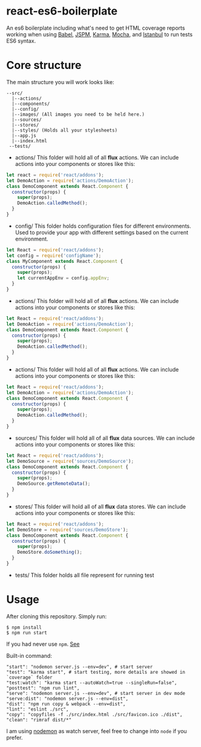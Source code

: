 # react-es6-boilerplate
An es6 boilerplate including what's need to get HTML coverage reports working when using [Babel](https://babeljs.io/), [JSPM](http://jspm.io/), [Karma](http://karma-runner.github.io/), [Mocha](https://mochajs.org/), and [Istanbul](https://github.com/gotwarlost/istanbul) to run tests ES6 syntax.


# Core structure
The main structure you will work looks like:
```
--src/
  |--actions/
  |--components/
  |--config/
  |--images/ (All images you need to be held here.)
  |--sources/
  |--stores/
  |--styles/ (Holds all your stylesheets)
  |--app.js
  |--index.html
 --tests/
```
* actions/
This folder will hold all of all **flux** actions.
We can include actions into your components or stores like this:
```javascript
let react = require('react/addons');
let DemoAction = require('actions/DemoAction');
class DemoComponent extends React.Component {
  constructor(props) {
    super(props);
    DemoAction.calledMethod();
  }
}
```
* config/
This folder holds configuration files for different environments.
Used to provide your app with different settings based on the current environment.

```javascript
let React = require('react/addons');
let config = require('configName');
class MyComponent extends React.Component {
  constructor(props) {
    super(props);
    let currentAppEnv = config.appEnv;
  }
}
```

* actions/
This folder will hold all of all **flux** actions.
We can include actions into your components or stores like this:

```javascript
let React = require('react/addons');
let DemoAction = require('actions/DemoAction');
class DemoComponent extends React.Component {
  constructor(props) {
    super(props);
    DemoAction.calledMethod();
  }
}
```

* actions/
This folder will hold all of all **flux** actions.
We can include actions into your components or stores like this:
```javascript
let React = require('react/addons');
let DemoAction = require('actions/DemoAction');
class DemoComponent extends React.Component {
  constructor(props) {
    super(props);
    DemoAction.calledMethod();
  }
}
```

* sources/
This folder will hold all of all **flux** data sources.
We can include actions into your components or stores like this:
```javascript
let React = require('react/addons');
let DemoSource = require('sources/DemoSource');
class DemoComponent extends React.Component {
  constructor(props) {
    super(props);
    DemoSource.getRemoteData();
  }
}
```

* stores/
This folder will hold all of all **flux** data stores.
We can include actions into your components or stores like this:
```javascript
let React = require('react/addons');
let DemoStore = require('sources/DemoStore');
class DemoComponent extends React.Component {
  constructor(props) {
    super(props);
    DemoStore.doSomething();
  }
}
```

* tests/
This folder holds all file represent for running test

# Usage
After cloning this repository. Simply run:
```
$ npm install
$ npm run start
```
If you had never use `npm`. [See](https://www.npmjs.com/)

Built-in command:
```
"start": "nodemon server.js --env=dev", # start server
"test": "karma start", # start testing, more details are showed in `coverage` folder
"test:watch": "karma start --autoWatch=true --singleRun=false",
"posttest": "npm run lint",
"serve": "nodemon server.js --env=dev", # start server in dev mode
"serve:dist": "nodemon server.js --env=dist",
"dist": "npm run copy & webpack --env=dist",
"lint": "eslint ./src",
"copy": "copyfiles -f ./src/index.html ./src/favicon.ico ./dist",
"clean": "rimraf dist/*"
```
I am using [nodemon](https://github.com/remy/nodemon) as watch server, feel free to change into `node` if you prefer.
